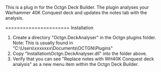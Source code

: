 This is a plug in for the Octgn Deck Builder. 
The plugin analyses your Warhammer 40K Conquest deck and updates the notes tab with the analysis.

======================
Installation

1. Create a directory "Octgn.DeckAnalyser" in the Octgn plugins folder.
	Note: This is usually found in "C:\Users\xxxxxxx\Documents\OCTGN\Plugins"
2. Copy "Installation\Octgn.DeckAnalyser.dll" into the folder above.
3. Verify that you can see "Replace notes with WH40K Conquest deck analysis" as a new menu item within the Octgn Deck Builder.
